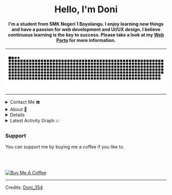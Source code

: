 <!DOCTYPE html>
<html lang="en">
<head>
  <meta charset="UTF-8">
  <meta name="viewport" content="width=device-width, initial-scale=1.0">
<!--   <title>Doni - Junior Developer</title> -->
</head>
<body>

<div align="center">
  <span>
    <h1>Hello, I'm Doni</h1>
    <h4>I'm a student from SMK Negeri 1 Boyolangu.
I enjoy learning new things and have a passion for web development and UI/UX design.
I believe continuous learning is the key to success. 
Please take a look at my <a href="https://doni354.vercel.app/" target="_blank">Web Porto</a> for more information.</h4>
  </span>
</div>

<hr>

<div align="center">
  <a href="https://doni354.vercel.app/">
    <img src="resources/img/grid-snake.svg" alt="snake">
  </a>
</div>

<hr>

<details>
  <summary>Contact Me ☎️</summary>
  <div align="center">
    <h2>You can reach me by:</h2>
    <p>
      <a href="https://www.linkedin.com/in/aidil-fitrah-romadhoni-61b49a2b3/" target="_blank">
        <img src="https://img.shields.io/badge/linkedin-%231DA1F2.svg?style=for-the-badge&logo=linkedin&logoColor=white" alt="azzar" height="30">
      </a>
      <a href="https://www.facebook.com/profile.php?id=100044409799575" target="_blank">
        <img src="https://img.shields.io/badge/facebook-4267B2.svg?style=for-the-badge&logo=facebook&logoColor=white" alt="azzar" height="30">
      </a>
      <a href="mailto:doni.smpn1@gmail.com" target="_blank">
        <img src="https://img.shields.io/badge/gmail-EA4335.svg?style=for-the-badge&logo=gmail&logoColor=white" alt="azzar" height="30">
      </a>
    </p>
    <p>
      <a href="https://www.instagram.com/doni_j354/" target="_blank">
        <img src="https://img.shields.io/badge/instagram-%23E4405F.svg?style=for-the-badge&logo=Instagram&logoColor=white" alt="azzar" height="30">
      </a>
      <a href="https://wa.me/+6289683322400" target="_blank">
        <img src="https://img.shields.io/badge/whatsapp-4B7F1.svg?style=for-the-badge&logo=whatsapp&logoColor=white" alt="azzar" height="30">
      </a>
      </p>
  </div>
</details>

<details>
  <summary>About 🧮 </summary>
  <div align="center">
    <h2>About this Account</h2>
    <p>
      <a href="github.com/Doni354" target="_blank">
        <img src="https://komarev.com/ghpvc/?username=Doni354&style=for-the-badge&label=PROFILE+VIEWS" height="25" alt="views count">
      </a>
    </p>
     <a href="https://doni354.github.io/Doni354/">
        <img src="https://img.shields.io/website?down_message=offline&style=for-the-badge&up_message=online&url=https%3A%2F%2Fdoni354.github.io%2FDoni354%2F" height="25" alt="website">
  </div>
</details>

<details>
  <summary>GitHub Profile Stats 💻</summary>
  <div align="center">
    <h2>GitHub Stats</h2>
    <details open>
      <summary><h3>Languages</h3></summary>
      <p>
        <a href="https://github.com/Doni354/">
          <img src="https://github-readme-stats.vercel.app/api/top-langs/?username=Doni354&langs_count=6&theme=gruvbox&layout=compact&hide_border=true" alt="Doni354 :: overall Top Langs">
        </a>
      </p>
      <p>
        <a href="https://github.com/Doni354/">
          <img width="45%" src="https://github-profile-summary-cards.vercel.app/api/cards/repos-per-language?username=Doni354&theme=gruvbox&layout=compact&hide_border=true" alt="Doni354 :: Top Langs by repo">
          <img width="45%" src="https://github-profile-summary-cards.vercel.app/api/cards/most-commit-language?username=Doni354&theme=gruvbox&layout=compact&hide_border=true" alt="Doni354 :: Top Langs by commit">
        </a>
      </p>
    </details>
    <details open>
      <summary><h3>Statistics</h3></summary>
      <p>
        <a href="https://github.com/Doni354/">
          <img width="49.5%" src="https://github-readme-stats.vercel.app/api?username=Doni354&show_icons=true&theme=gruvbox&hide_border=true">
          <img width="49.5%" src="https://github-readme-streak-stats.herokuapp.com/?user=Doni354&theme=gruvbox&hide_border=true">
        </a>
      </p>
    </details>
  </div>
</details>

<details>
  <summary>Latest Activity Graph 📈</summary>
  <br>
  <h2 align="center">Latest Contribution</h2>
  <a href="https://github.com/ashutosh00710/github-readme-activity-graph">
    <img alt="Azzar's Activity Graph" src="https://github-readme-activity-graph.vercel.app/graph?username=Doni354&theme=github-compact&hide_border=true">
  </a>
  <br>
</details>

</details>

### Support

You can support me by buying me a coffee if you like to.

<div align="left">
  <a href="http://lynk.id/payme/doni354" target="_blank">
    <img src="https://cdn.buymeacoffee.com/buttons/v2/default-yellow.png" alt="Buy Me A Coffee" style="height: 42px !important;width: 151.9px !important; margin-top: 50px !important;">
  </a>
</div>

</body>
</html>

-----

Credits: [Doni_354](https://github.com/Doni354)

